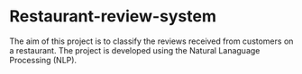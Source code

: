 # Restaurant-review-system
The aim of this project is to classify the reviews received from customers on a restaurant. The project is developed using the Natural Lanaguage Processing (NLP).
